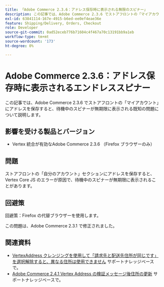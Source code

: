 ```yaml
---
title: 「Adobe Commerce 2.3.6：アドレス保存時に表示される無限のスピナー」
description: この記事では、Adobe Commerce 2.3.6 でストアフロントの「マイアカウント」にアドレスを保存すると、待機中のスピナーが無期限に表示される既知の問題について説明します。
exl-id: 63841114-167e-4915-b6ed-ee0ef4eae36e
feature: Shipping/Delivery, Orders, Checkout
role: Developer
source-git-commit: 0ad52eceb776b71604c4f467a70c13191bb9a1eb
workflow-type: tm+mt
source-wordcount: '173'
ht-degree: 0%

---
```


# Adobe Commerce 2.3.6：アドレス保存時に表示されるエンドレススピナー

この記事では、Adobe Commerce 2.3.6 でストアフロントの「マイアカウント」にアドレスを保存すると、待機中のスピナーが無期限に表示される既知の問題について説明します。

## 影響を受ける製品とバージョン

* Vertex 統合が有効なAdobe Commerce 2.3.6 （Firefox ブラウザーのみ）

## 問題

ストアフロントの「自分のアカウント」セクションにアドレスを保存すると、Vertex Core JS のエラーが原因で、待機中のスピナーが無期限に表示されることがあります。

## 回避策

回避策：Firefox の代替ブラウザーを使用します。

この問題は、Adobe Commerce 2.3.1 で修正されました。

## 関連資料

* [VertexAddress クレンジングを使用して「請求先と配送先住所が同じです」を選択解除すると、異なる住所は使用できません](/help/troubleshooting/miscellaneous/vertex-address-cleansing-different-addresses-not-allowed.md) サポートナレッジベースで。
* [Adobe Commerce 2.4.1 Vertex Address の検証メッセージ後住所の更新](/help/troubleshooting/miscellaneous/magento-2-4-1-vertex-address-validation-message-post-address-update.md) サポートナレッジベースで。

